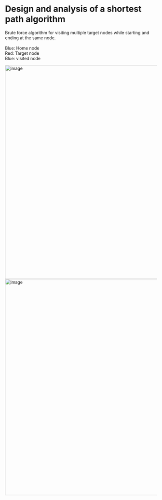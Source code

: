 # Design and analysis of a shortest path algorithm
Brute force algorithm for visiting multiple target nodes while starting and ending at the same node.</br>
</br>Blue: Home node
</br>Red: Target node
</br>Blue: visited node

<img width="706" alt="image" src="https://github.com/user-attachments/assets/b099dad0-5cf4-48f3-b02d-261b12eac50d">
<img width="714" alt="image" src="https://github.com/user-attachments/assets/bf3ab779-f2b6-44f1-8f94-c1afed68c3d8">

